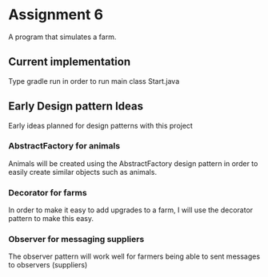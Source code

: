 # Assignment 6
A program that simulates a farm.
## Current implementation
Type gradle run in order to run main class Start.java
## Early Design pattern Ideas
Early ideas planned for design patterns with this project
### AbstractFactory for animals
Animals will be created using the AbstractFactory design pattern in order to easily
create similar objects such as animals.
### Decorator for farms
In order to make it easy to add upgrades to a farm, I will use the decorator
pattern to make this easy.
### Observer for messaging suppliers
The observer pattern will work well for farmers being able to sent messages to 
observers (suppliers) 